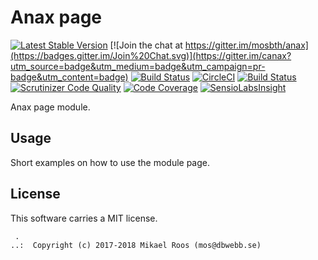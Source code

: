 Anax page
==================================

[![Latest Stable Version](https://poser.pugx.org/anax/page/v/stable)](https://packagist.org/packages/anax/page)
[![Join the chat at https://gitter.im/mosbth/anax](https://badges.gitter.im/Join%20Chat.svg)](https://gitter.im/canax?utm_source=badge&utm_medium=badge&utm_campaign=pr-badge&utm_content=badge)
[![Build Status](https://travis-ci.org/canax/page.svg?branch=master)](https://travis-ci.org/canax/page)
[![CircleCI](https://circleci.com/gh/canax/page.svg?style=svg)](https://circleci.com/gh/canax/page)
[![Build Status](https://scrutinizer-ci.com/g/canax/page/badges/build.png?b=master)](https://scrutinizer-ci.com/g/canax/page/build-status/master)
[![Scrutinizer Code Quality](https://scrutinizer-ci.com/g/canax/page/badges/quality-score.png?b=master)](https://scrutinizer-ci.com/g/canax/page/?branch=master)
[![Code Coverage](https://scrutinizer-ci.com/g/canax/page/badges/coverage.png?b=master)](https://scrutinizer-ci.com/g/canax/page/?branch=master)
[![SensioLabsInsight](https://insight.sensiolabs.com/projects/067df5c1-e2f6-4f2e-b479-79cfe511ae7c/mini.png)](https://insight.sensiolabs.com/projects/067df5c1-e2f6-4f2e-b479-79cfe511ae7c)

Anax page module.



Usage
------------------

Short examples on how to use the module page.



License
------------------

This software carries a MIT license.



```
 .  
..:  Copyright (c) 2017-2018 Mikael Roos (mos@dbwebb.se)
```
